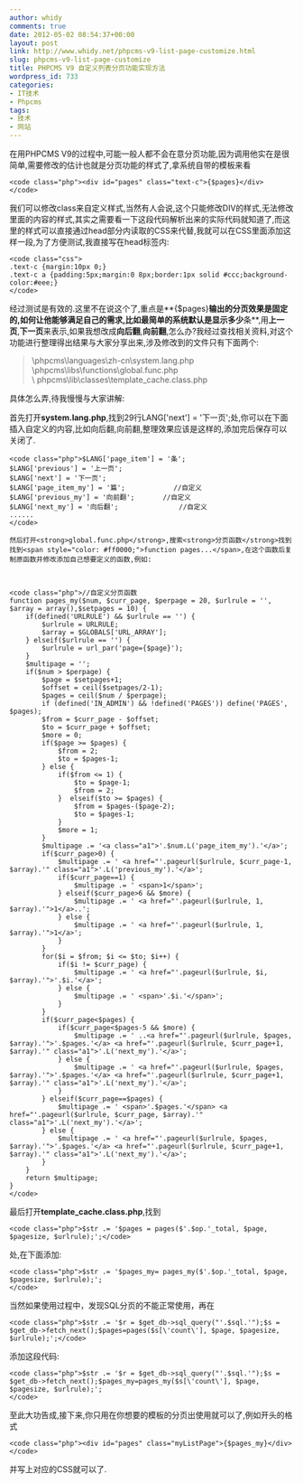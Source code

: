 ```yaml
---
author: whidy
comments: true
date: 2012-05-02 08:54:37+00:00
layout: post
link: http://www.whidy.net/phpcms-v9-list-page-customize.html
slug: phpcms-v9-list-page-customize
title: PHPCMS V9 自定义列表分页功能实现方法
wordpress_id: 733
categories:
- IT技术
- Phpcms
tags:
- 技术
- 网站
---
```


在用PHPCMS V9的过程中,可能一般人都不会在意分页功能,因为调用他实在是很简单,需要修改的估计也就是分页功能的样式了,拿系统自带的模板来看


    
    <code class="php"><div id="pages" class="text-c">{$pages}</div>
    </code>



我们可以修改class来自定义样式,当然有人会说,这个只能修改DIV的样式,无法修改里面的内容的样式,其实之需要看一下这段代码解析出来的实际代码就知道了,而这里的样式可以直接通过head部分内读取的CSS来代替,我就可以在CSS里面添加这样一段,为了方便测试,我直接写在head标签内:


    
    <code class="css">
    .text-c {margin:10px 0;}
    .text-c a {padding:5px;margin:0 8px;border:1px solid #ccc;background-color:#eee;}
    </code>



经过测试是有效的.这里不在说这个了,重点是**{$pages}**输出的分页效果是固定的,如何让他能够满足自己的需求,比如最简单的系统默认是显示多少**条**,用**上一页**,**下一页**来表示,如果我想改成**向后翻**,**向前翻**,怎么办?我经过查找相关资料,对这个功能进行整理得出结果与大家分享出来,涉及修改到的文件只有下面两个:


<blockquote>\phpcms\languages\zh-cn\system.lang.php
\phpcms\libs\functions\global.func.php
\ phpcms\lib\classes\template_cache.class.php</blockquote>


具体怎么弄,待我慢慢与大家讲解:

首先打开**system.lang.php**,找到29行LANG['next'] = '下一页';处,你可以在下面插入自定义的内容,比如向后翻,向前翻,整理效果应该是这样的,添加完后保存可以关闭了.


    
    <code class="php">$LANG['page_item'] = '条';
    $LANG['previous'] = '上一页';
    $LANG['next'] = '下一页';
    $LANG['page_item_my'] = '篇';			//自定义
    $LANG['previous_my'] = '向前翻';		//自定义
    $LANG['next_my'] = '向后翻';				//自定义
    ......
    </code>
    
    然后打开<strong>global.func.php</strong>,搜索<strong>分页函数</strong>找到找到<span style="color: #ff0000;">function pages...</span>,在这个函数后复制原函数并修改添加自己想要定义的函数,例如:
    
    
    
    <code class="php">//自定义分页函数
    function pages_my($num, $curr_page, $perpage = 20, $urlrule = '', $array = array(),$setpages = 10) {
    	if(defined('URLRULE') && $urlrule == '') {
    		$urlrule = URLRULE;
    		$array = $GLOBALS['URL_ARRAY'];
    	} elseif($urlrule == '') {
    		$urlrule = url_par('page={$page}');
    	}
    	$multipage = '';
    	if($num > $perpage) {
    		$page = $setpages+1;
    		$offset = ceil($setpages/2-1);
    		$pages = ceil($num / $perpage);
    		if (defined('IN_ADMIN') && !defined('PAGES')) define('PAGES', $pages);
    		$from = $curr_page - $offset;
    		$to = $curr_page + $offset;
    		$more = 0;
    		if($page >= $pages) {
    			$from = 2;
    			$to = $pages-1;
    		} else {
    			if($from <= 1) {
    				$to = $page-1;
    				$from = 2;
    			}  elseif($to >= $pages) {
    				$from = $pages-($page-2);
    				$to = $pages-1;
    			}
    			$more = 1;
    		}
    		$multipage .= '<a class="a1">'.$num.L('page_item_my').'</a>';
    		if($curr_page>0) {
    			$multipage .= ' <a href="'.pageurl($urlrule, $curr_page-1, $array).'" class="a1">'.L('previous_my').'</a>';
    			if($curr_page==1) {
    				$multipage .= ' <span>1</span>';
    			} elseif($curr_page>6 && $more) {
    				$multipage .= ' <a href="'.pageurl($urlrule, 1, $array).'">1</a>..';
    			} else {
    				$multipage .= ' <a href="'.pageurl($urlrule, 1, $array).'">1</a>';
    			}
    		}
    		for($i = $from; $i <= $to; $i++) {
    			if($i != $curr_page) {
    				$multipage .= ' <a href="'.pageurl($urlrule, $i, $array).'">'.$i.'</a>';
    			} else {
    				$multipage .= ' <span>'.$i.'</span>';
    			}
    		}
    		if($curr_page<$pages) {
    			if($curr_page<$pages-5 && $more) {
    				$multipage .= ' ..<a href="'.pageurl($urlrule, $pages, $array).'">'.$pages.'</a> <a href="'.pageurl($urlrule, $curr_page+1, $array).'" class="a1">'.L('next_my').'</a>';
    			} else {
    				$multipage .= ' <a href="'.pageurl($urlrule, $pages, $array).'">'.$pages.'</a> <a href="'.pageurl($urlrule, $curr_page+1, $array).'" class="a1">'.L('next_my').'</a>';
    			}
    		} elseif($curr_page==$pages) {
    			$multipage .= ' <span>'.$pages.'</span> <a href="'.pageurl($urlrule, $curr_page, $array).'" class="a1">'.L('next_my').'</a>';
    		} else {
    			$multipage .= ' <a href="'.pageurl($urlrule, $pages, $array).'">'.$pages.'</a> <a href="'.pageurl($urlrule, $curr_page+1, $array).'" class="a1">'.L('next_my').'</a>';
    		}
    	}
    	return $multipage;
    }
    </code>



最后打开**template_cache.class.php**,找到

    
    <code class="php">$str .= '$pages = pages($'.$op.'_total, $page, $pagesize, $urlrule);';</code>


处,在下面添加:


    
    <code class="php">$str .= '$pages_my= pages_my($'.$op.'_total, $page, $pagesize, $urlrule);';
    </code>



当然如果使用过程中，发现SQL分页的不能正常使用，再在

    
    <code class="php">$str .= '$r = $get_db->sql_query("'.$sql.'");$s = $get_db->fetch_next();$pages=pages($s[\'count\'], $page, $pagesize, $urlrule);';</code>


添加这段代码:


    
    <code class="php">$str .= '$r = $get_db->sql_query("'.$sql.'");$s = $get_db->fetch_next();$pages_my=pages_my($s[\'count\'], $page, $pagesize, $urlrule);';
    </code>



至此大功告成,接下来,你只用在你想要的模板的分页出使用就可以了,例如开头的格式


    
    <code class="php"><div id="pages" class="myListPage">{$pages_my}</div>
    </code>



并写上对应的CSS就可以了.

